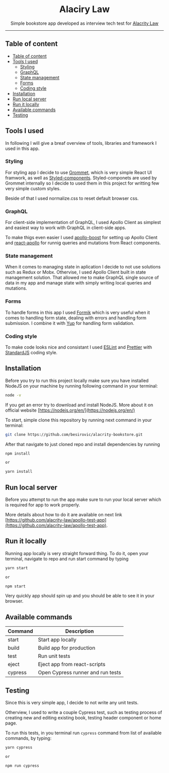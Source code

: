 <center>
  <h1>Alaciry Law</h1>

  Simple bookstore app developed as interview tech test for [Alacrity Law](http://alacritylaw.com)
  
  <hr>
</center>

## Table of content
- [Table of content](#table-of-content)
- [Tools I used](#tools-i-used)
  - [Styling](#styling)
  - [GraphQL](#graphql)
  - [State management](#state-management)
  - [Forms](#forms)
  - [Coding style](#coding-style)
- [Installation](#installation)
- [Run local server](#run-local-server)
- [Run it locally](#run-it-locally)
- [Available commands](#available-commands)
- [Testing](#testing)

## Tools I used

In following I will give a breaf overview of tools, libraries and framework I used in this app.

### Styling
For styling app I decide to use [Grommet](https://grommet.io), which is very simple React UI framwork, as well as [Styled-components](http://styled-components.com). Styled-componets are used by Grommet internally so I decide to used them in this project for writting few very simple custom styles.

Beside of that I used normalize.css to reset default browser css.

### GraphQL
For client-side implementation of GraphQL, I used Apollo Client as simplest and easiest way to work with GraphQL in client-side apps.

To make thigs even easier I used [apollo-boost](https://www.npmjs.com/package/apollo-boost) for setting up Apollo Client and [react-apollo](https://www.npmjs.com/package/react-apollo) for runnig queries and mutations from React components.

### State management
When it comes to managing state in aplication I decide to not use solutions such as Redux or Mobx. Othervise, I used Apollo Client built in state management solution. That allowed me to make GraphQL single source of data in my app and manage state with simply writing local queries and mutations.

### Forms

To handle forms in this app I used [Formik](https://github.com/jaredpalmer/formik) which is very useful when it comes to handling form state, dealing with errors and handling form submission. I combine it with [Yup](https://www.npmjs.com/package/yup) for handling form validation.

### Coding style
To make code looks nice and consistant I used [ESLint](https://eslint.org/) and [Prettier](https://prettier.io/) with [StandardJS](https://standardjs.com) coding style.

## Installation

Before you try to run this project locally make sure you have installed NodeJS on your machine by running following command in your terminal:

```sh
node -v
```

If you get an error try to download and install NodeJS. More about it on official website [https://nodejs.org/en/](https://nodejs.org/en/)

To start, simple clone this repository by running next command in your terminal:

```sh
git clone https://github.com/besirovic/alacrity-bookstore.git
```

After that navigate to just cloned repo and install dependencies by running
```sh
npm install

or 

yarn install
```

## Run local server

Before you attempt to run the app make sure to run your local server which is required for app to work properly.

More details about how to do it are available on next link [https://github.com/alacrity-law/apollo-test-app](https://github.com/alacrity-law/apollo-test-app).

## Run it locally

Running app locally is very straight forward thing. To do it, open your terminal, navigate to repo and run start command by typing

```sh
yarn start

or 

npm start
```

Very quickly app should spin up and you should be able to see it in your browser.

## Available commands

| Command | Description                       |
| ------- | --------------------------------- |
| start   | Start app locally                 |
| build   | Build app for production          |
| test    | Run unit tests                    |
| eject   | Eject app from react-scripts      |
| cypress | Open Cypress runner and run tests |

## Testing

Since this is very simple app, I decide to not write any unit tests.

Otherview, I used to write a couple Cypress test, such as testing process of creating new and editing existing book, testing header component or home page.

To run this tests, in you terminal run `cypress` command from list of available commands, by typing:

```sh
yarn cypress

or 

npm run cypress
```